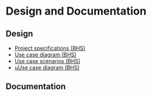 # Design and Documentation

## Design

- [Project specifications (BHS)](project-specifications-bhs-v2.pdf)
- [Use case diagram (BHS)](use-case-diagram-bhs-v1.pdf)
- [Use case scenarios (BHS)](use-case-scenarios-bhs-v1.pdf)
- [uUse case diagram (BHS)](use-case-diagram-bhs-final.pdf)

## Documentation
